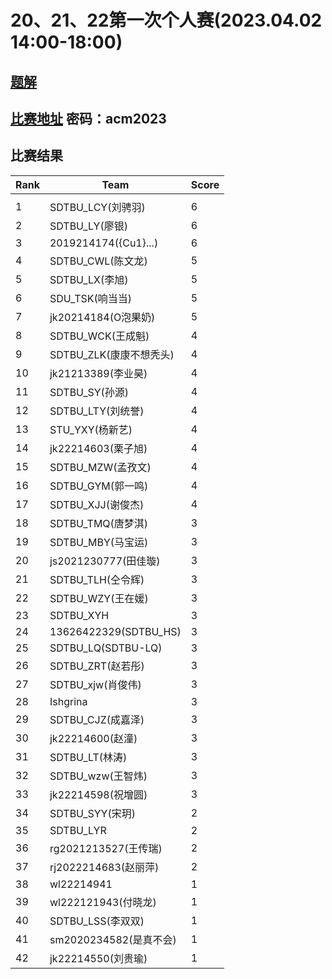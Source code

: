 # 20、21、22第一次个人赛(2023.04.02  14:00-18:00)

## [题解](http://acmgnyr.org/year2009/problems.shtml)

## [比赛地址](https://vjudge.net/contest/550402) 密码：acm2023

## 比赛结果
| Rank | Team                    | Score |
| ---- | ----------------------- | ----- |
|      |                         |       |
| 1    | SDTBU_LCY(刘骋羽)       | 6     |
| 2    | SDTBU_LY(廖银)          | 6     |
| 3    | 2019214174({Cu1}...)    | 6     |
| 4    | SDTBU_CWL(陈文龙)       | 5     |
| 5    | SDTBU_LX(李旭)          | 5     |
| 6    | SDU_TSK(响当当)         | 5     |
| 7    | jk20214184(O泡果奶)     | 5     |
| 8    | SDTBU_WCK(王成魁)       | 4     |
| 9    | SDTBU_ZLK(康康不想秃头) | 4     |
| 10   | jk21213389(李业昊)      | 4     |
| 11   | SDTBU_SY(孙源)          | 4     |
| 12   | SDTBU_LTY(刘统誉)       | 4     |
| 13   | STU_YXY(杨新艺)         | 4     |
| 14   | jk22214603(栗子旭)      | 4     |
| 15   | SDTBU_MZW(孟孜文)       | 4     |
| 16   | SDTBU_GYM(郭一鸣)       | 4     |
| 17   | SDTBU_XJJ(谢俊杰)       | 4     |
| 18   | SDTBU_TMQ(唐梦淇)       | 3     |
| 19   | SDTBU_MBY(马宝运)       | 3     |
| 20   | js2021230777(田佳璇)    | 3     |
| 21   | SDTBU_TLH(仝令辉)       | 3     |
| 22   | SDTBU_WZY(王在媛)       | 3     |
| 23   | SDTBU_XYH               | 3     |
| 24   | 13626422329(SDTBU_HS)   | 3     |
| 25   | SDTBU_LQ(SDTBU-LQ)      | 3     |
| 26   | SDTBU_ZRT(赵若彤)       | 3     |
| 27   | SDTBU_xjw(肖俊伟)       | 3     |
| 28   | Ishgrina                | 3     |
| 29   | SDTBU_CJZ(成嘉泽)       | 3     |
| 30   | jk22214600(赵潼)        | 3     |
| 31   | SDTBU_LT(林涛)          | 3     |
| 32   | SDTBU_wzw(王智炜)       | 3     |
| 33   | jk22214598(祝增圆)      | 3     |
| 34   | SDTBU_SYY(宋玥)         | 2     |
| 35   | SDTBU_LYR               | 2     |
| 36   | rg2021213527(王传瑞)    | 2     |
| 37   | rj2022214683(赵丽萍)    | 2     |
| 38   | wl22214941              | 1     |
| 39   | wl222121943(付晓龙)     | 1     |
| 40   | SDTBU_LSS(李双双)       | 1     |
| 41   | sm2020234582(是真不会)  | 1     |
| 42   | jk22214550(刘贵瑜)      | 1     |
